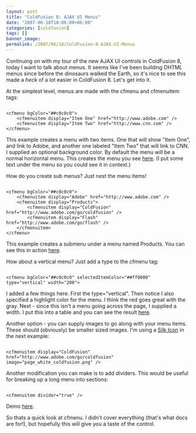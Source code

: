 ```yaml
---
layout: post
title: "ColdFusion 8: AJAX UI Menus"
date: "2007-06-18T18:06:00+06:00"
categories: [coldfusion]
tags: []
banner_image: 
permalink: /2007/06/18/ColdFusion-8-AJAX-UI-Menus
---
```


Continuing on with my tour of the new AJAX UI controls in ColdFusion 8, today I want to talk about menus. It seems like I've been building DHTML menus since before the dinosaurs walked the Earth, so it's nice to see this made a <i>heck</i> of a lot easier in ColdFusion 8. Let's get into it.

<more />

At the simplest level, menus are made with the cfmenu and cfmenuitem tags:

<code>
&lt;cfmenu bgColor="##c0c0c0"&gt;
	&lt;cfmenuitem display="Item One" href="http://www.adobe.com" /&gt;
	&lt;cfmenuitem display="Item Two" href="http://www.cnn.com" /&gt;
&lt;/cfmenu&gt;
</code>
		
This example creates a menu with two items. One that will show "Item One", and link to Adobe, and another one labeled "Item Two" that will link to CNN. I supplied an optional background color. By default the menu will be a normal horizontal menu. This creates the menu you see <a href="http://www.raymondcamden.com/demos/layout/menu1.cfm">here</a>. (I put some text under the menu so you could see it in context.)

How do you create sub menus? Just nest the menu items!

<code>
&lt;cfmenu bgColor="##c0c0c0"&gt;
	&lt;cfmenuitem display="Adobe" href="http://www.adobe.com" /&gt;
	&lt;cfmenuitem display="Products"&gt;
		&lt;cfmenuitem display="ColdFusion" href="http://www.adobe.com/go/coldfusion" /&gt;
		&lt;cfmenuitem display="Flash" href="http://www.adobe.com/go/flash" /&gt;
	&lt;/cfmenuitem&gt;
&lt;/cfmenu&gt;
</code>

This example creates a submenu under a menu named Products. You can see this in action <a href="http://www.coldfusionjedi.com/demos/layout/menu2.cfm">here</a>.

How about a vertical menu? Just add a type to the cfmenu tag:

<code>
&lt;cfmenu bgColor="##c0c0c0" selectedItemColor="##ff0000" type="vertical" width="200"&gt;
</code>

I added a few things here. First the type="vertical". Then notice I also specified a highlight color for the menu. I think the red goes great with the gray. Next - since this isn't a menu going across the page, I supplied a width. I put this into a table and you can see the result <a href="http://www.coldfusionjedi.com/demos/layout/menu3.cfm">here</a>.

Another option - you can supply images to go along with your menu items. These should (obviously) be smaller sized images. I'm using a <a href="http://www.famfamfam.com/lab/icons/silk/">Silk Icon</a> in the next example:

<code>
&lt;cfmenuitem display="ColdFusion" href="http://www.adobe.com/go/coldfusion" image="page_white_coldfusion.png" /&gt;
</code>

Another modification you can make is to add dividers. This would be useful for breaking up a long menu into sections:

<code>
&lt;cfmenuitem divider="true" /&gt;
</code>

Demo <a href="http://www.coldfusionjedi.com/demos/layout/menu4.cfm">here</a>.

So thats a quick look at cfmenu. I didn't cover everything (that's what docs are for!), but hopefully this will give you a taste of the control.